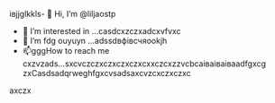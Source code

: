 івjjglkkls- 👋 Hi, I’m @liljaostp
- 👀 I’m interested in ...casdcxzczxadcxvfvxc
- 🌱 I’m fdg ouyuyn ...аdssdвфівсчяookjh
- 📫gggHow to reach me cxzvzads...sxcvczczxczxczxczxcxxczcxzzvcbcаіваіваіваadfgxcg
zxCasdsadqrweghfgxcvsadsaxcvzcxczxczxc
<!---sasdadsadgfgdasячс
liljaostp/liljaostp is a ✨ spdsecial ✨ repaository because its `README.md` (this filefg) appcxears on your GitHub profile.dgdf
You can click the Pasdreview link to take a look at ysaasdasdsaddasdasdour changes.
--->axczx
